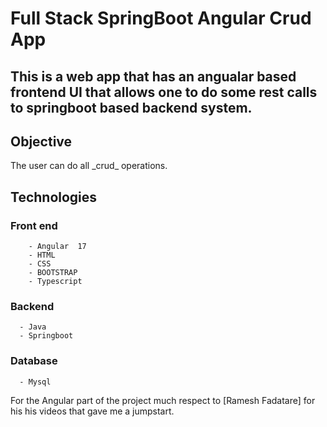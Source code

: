 # Full Stack SpringBoot Angular Crud App #

## This is a web app that has  an angualar based frontend UI that allows one to do some rest calls to springboot based backend system. 

 ## Objective ##
 <p>The  user can do all _crud_ operations. </p>


## Technologies ## 
    
### Front end ###
        - Angular  17
        - HTML 
        - CSS 
        - BOOTSTRAP 
        - Typescript
     
      

   ### Backend  ###
      - Java
      - Springboot

   ### Database ###
      - Mysql

  For the Angular part of the project much respect to [Ramesh Fadatare] for his his videos that gave me a jumpstart.
